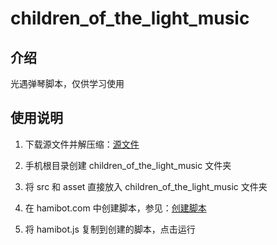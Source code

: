 # children_of_the_light_music

## 介绍

光遇弹琴脚本，仅供学习使用

## 使用说明

1.  下载源文件并解压缩：[源文件](https://gitee.com/yomua/children_of_the_light_music)

2.  手机根目录创建 children_of_the_light_music 文件夹

3.  将 src 和 asset 直接放入 children_of_the_light_music 文件夹

4.  在 hamibot.com 中创建脚本，参见：[创建脚本](https://docs.hamibot.com/tutorials/tutorial-create-script)

5.  将 hamibot.js 复制到创建的脚本，点击运行
